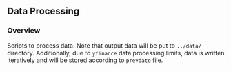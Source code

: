 ## Data Processing
### Overview
Scripts to process data. Note that output data will be put to `../data/` directory. Additionally, due to `yfinance` data processing limits, data is written iteratively and will be stored according to `prevdate` file.

